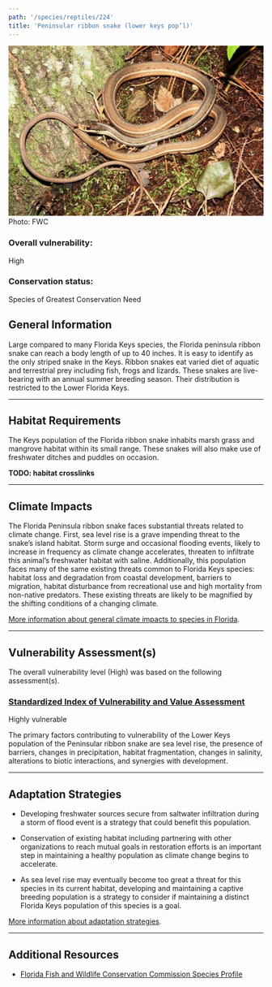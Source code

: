 ```yaml
---
path: '/species/reptiles/224'
title: 'Peninsular ribbon snake (lower keys pop’l)'
---
```


<content-header icon="snakes" title="Peninsular ribbon snake (lower keys pop’l)" subtitle="Thamnophis sauritus sackenii">
</content-header>

<div id="TopSection">

<div class="header-photo"><img src="224.jpg" alt="Photo for 224"/>
<figcaption>Photo: FWC</figcaption></div>

<div>

### Overall vulnerability:

<div class="vulnerability vulnerability-high">High</div>



### Conservation status:

Species of Greatest Conservation Need

</div>
</div>

## General Information

Large compared to many Florida Keys species, the Florida peninsula ribbon snake can reach a body length of up to 40 inches.  It is easy to identify as the only striped snake in the Keys.   Ribbon snakes eat varied diet of aquatic and terrestrial prey including fish, frogs and lizards.  These snakes are live-bearing with an annual summer breeding season.  Their distribution is restricted to the Lower Florida Keys.

<hr />

## Habitat Requirements

The Keys population of the Florida ribbon snake inhabits marsh grass and mangrove habitat within its small range.  These snakes will also make use of freshwater ditches and puddles on occasion.

**TODO: habitat crosslinks**

<hr />

## Climate Impacts

The Florida Peninsula ribbon snake faces substantial threats related to climate change.  First, sea level rise is a grave impending threat to the snake’s island habitat.  Storm surge and occasional flooding events, likely to increase in frequency as climate change accelerates, threaten to infiltrate this animal’s freshwater habitat with saline.  Additionally, this population faces many of the same existing threats common to Florida Keys species: habitat loss and degradation from coastal development, barriers to migration, habitat disturbance from recreational use and high mortality from non-native predators.  These existing threats are likely to be magnified by the shifting conditions of a changing climate.

[More information about general climate impacts to species in Florida](/impacts/species).



<hr />

## Vulnerability Assessment(s)

The overall vulnerability level (High) was based on the following assessment(s).
#### 
<div class="vulnerability-header">
<h3><a href="/impacts/vulnerability/sivva/species">Standardized Index of Vulnerability and Value Assessment</a></h3>
<div class="vulnerability vulnerability-high">Highly vulnerable</div>
</div> 

The primary factors contributing to vulnerability of the Lower Keys population of the Peninsular ribbon snake are sea level rise, the presence of barriers, changes in precipitation, habitat fragmentation, changes in salinity, alterations to biotic interactions, and synergies with development.


<hr />

## Adaptation Strategies

- Developing freshwater sources secure from saltwater infiltration during a storm of flood event is a strategy that could benefit this population.

- Conservation of existing habitat including partnering with other organizations to reach mutual goals in restoration efforts is an important step in maintaining a healthy population as climate change begins to accelerate.

- As sea level rise may eventually become too great a threat for this species in its current habitat, developing and maintaining a captive breeding population is a strategy to consider if maintaining a distinct Florida Keys population of this species is a goal.

[More information about adaptation strategies](/strategies).

<hr />


## Additional Resources

- [Florida Fish and Wildlife Conservation Commission Species Profile](https://myfwc.com/wildlifehabitats/profiles/reptiles/snakes/peninsula-ribbon-snake/)
